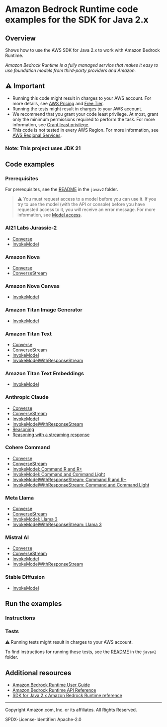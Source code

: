 # Amazon Bedrock Runtime code examples for the SDK for Java 2.x

## Overview

Shows how to use the AWS SDK for Java 2.x to work with Amazon Bedrock Runtime.

<!--custom.overview.start-->
<!--custom.overview.end-->

_Amazon Bedrock Runtime is a fully managed service that makes it easy to use foundation models from third-party providers and Amazon._

## ⚠ Important

* Running this code might result in charges to your AWS account. For more details, see [AWS Pricing](https://aws.amazon.com/pricing/) and [Free Tier](https://aws.amazon.com/free/).
* Running the tests might result in charges to your AWS account.
* We recommend that you grant your code least privilege. At most, grant only the minimum permissions required to perform the task. For more information, see [Grant least privilege](https://docs.aws.amazon.com/IAM/latest/UserGuide/best-practices.html#grant-least-privilege).
* This code is not tested in every AWS Region. For more information, see [AWS Regional Services](https://aws.amazon.com/about-aws/global-infrastructure/regional-product-services).

<!--custom.important.start-->
### Note: This project uses JDK 21
<!--custom.important.end-->

## Code examples

### Prerequisites

For prerequisites, see the [README](../../README.md#Prerequisites) in the `javav2` folder.


<!--custom.prerequisites.start-->

> ⚠ You must request access to a model before you can use it. If you try to use the model (with the API or console)
> before you have requested access to it, you will receive an error message. For more information,
> see [Model access](https://docs.aws.amazon.com/bedrock/latest/userguide/model-access.html).
>
<!--custom.prerequisites.end-->
### AI21 Labs Jurassic-2

- [Converse](src/main/java/com/example/bedrockruntime/models/ai21LabsJurassic2/Converse.java#L6)
- [InvokeModel](src/main/java/com/example/bedrockruntime/models/ai21LabsJurassic2/InvokeModel.java#L6)

### Amazon Nova

- [Converse](src/main/java/com/example/bedrockruntime/models/amazon/nova/text/ConverseAsync.java#L6)
- [ConverseStream](src/main/java/com/example/bedrockruntime/models/amazon/nova/text/ConverseStream.java#L6)

### Amazon Nova Canvas

- [InvokeModel](src/main/java/com/example/bedrockruntime/models/amazon/nova/canvas/InvokeModel.java#L6)

### Amazon Titan Image Generator

- [InvokeModel](src/main/java/com/example/bedrockruntime/models/amazonTitanImage/InvokeModel.java#L6)

### Amazon Titan Text

- [Converse](src/main/java/com/example/bedrockruntime/models/amazonTitanText/Converse.java#L7)
- [ConverseStream](src/main/java/com/example/bedrockruntime/models/amazonTitanText/ConverseStream.java#L6)
- [InvokeModel](src/main/java/com/example/bedrockruntime/models/amazonTitanText/InvokeModel.java#L6)
- [InvokeModelWithResponseStream](src/main/java/com/example/bedrockruntime/models/amazonTitanText/InvokeModelWithResponseStream.java#L6)

### Amazon Titan Text Embeddings

- [InvokeModel](src/main/java/com/example/bedrockruntime/models/amazonTitanTextEmbeddings/InvokeModel.java#L6)

### Anthropic Claude

- [Converse](src/main/java/com/example/bedrockruntime/models/anthropicClaude/Converse.java#L6)
- [ConverseStream](src/main/java/com/example/bedrockruntime/models/anthropicClaude/ConverseStream.java#L6)
- [InvokeModel](src/main/java/com/example/bedrockruntime/models/anthropicClaude/InvokeModel.java#L6)
- [InvokeModelWithResponseStream](src/main/java/com/example/bedrockruntime/models/anthropicClaude/InvokeModelWithResponseStream.java#L6)
- [Reasoning](src/main/java/com/example/bedrockruntime/models/anthropicClaude/ReasoningAsync.java#L6)
- [Reasoning with a streaming response](src/main/java/com/example/bedrockruntime/models/anthropicClaude/ReasoningStream.java#L6)

### Cohere Command

- [Converse](src/main/java/com/example/bedrockruntime/models/cohereCommand/Converse.java#L6)
- [ConverseStream](src/main/java/com/example/bedrockruntime/models/cohereCommand/ConverseStream.java#L6)
- [InvokeModel: Command R and R+](src/main/java/com/example/bedrockruntime/models/cohereCommand/Command_R_InvokeModel.java#L6)
- [InvokeModel: Command and Command Light](src/main/java/com/example/bedrockruntime/models/cohereCommand/Command_InvokeModel.java#L6)
- [InvokeModelWithResponseStream: Command R and R+](src/main/java/com/example/bedrockruntime/models/cohereCommand/Command_R_InvokeModelWithResponseStream.java#L6)
- [InvokeModelWithResponseStream: Command and Command Light](src/main/java/com/example/bedrockruntime/models/cohereCommand/Command_InvokeModelWithResponseStream.java#L6)

### Meta Llama

- [Converse](src/main/java/com/example/bedrockruntime/models/metaLlama/Converse.java#L6)
- [ConverseStream](src/main/java/com/example/bedrockruntime/models/metaLlama/ConverseStream.java#L6)
- [InvokeModel: Llama 3](src/main/java/com/example/bedrockruntime/models/metaLlama/Llama3_InvokeModel.java#L6)
- [InvokeModelWithResponseStream: Llama 3](src/main/java/com/example/bedrockruntime/models/metaLlama/Llama3_InvokeModelWithResponseStream.java#L6)

### Mistral AI

- [Converse](src/main/java/com/example/bedrockruntime/models/mistral/Converse.java#L6)
- [ConverseStream](src/main/java/com/example/bedrockruntime/models/mistral/ConverseStream.java#L6)
- [InvokeModel](src/main/java/com/example/bedrockruntime/models/mistral/InvokeModel.java#L6)
- [InvokeModelWithResponseStream](src/main/java/com/example/bedrockruntime/models/mistral/InvokeModelWithResponseStream.java#L6)

### Stable Diffusion

- [InvokeModel](src/main/java/com/example/bedrockruntime/models/stabilityAi/InvokeModel.java#L6)


<!--custom.examples.start-->
<!--custom.examples.end-->

## Run the examples

### Instructions


<!--custom.instructions.start-->
<!--custom.instructions.end-->



### Tests

⚠ Running tests might result in charges to your AWS account.


To find instructions for running these tests, see the [README](../../README.md#Tests)
in the `javav2` folder.



<!--custom.tests.start-->
<!--custom.tests.end-->

## Additional resources

- [Amazon Bedrock Runtime User Guide](https://docs.aws.amazon.com/bedrock/latest/userguide/what-is-bedrock.html)
- [Amazon Bedrock Runtime API Reference](https://docs.aws.amazon.com/bedrock/latest/APIReference/welcome.html)
- [SDK for Java 2.x Amazon Bedrock Runtime reference](https://sdk.amazonaws.com/java/api/latest/software/amazon/awssdk/services/bedrock-runtime/package-summary.html)

<!--custom.resources.start-->
<!--custom.resources.end-->

---

Copyright Amazon.com, Inc. or its affiliates. All Rights Reserved.

SPDX-License-Identifier: Apache-2.0
